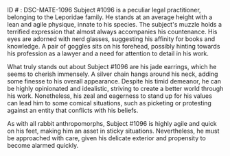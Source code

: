 ID # : DSC-MATE-1096
Subject #1096 is a peculiar legal practitioner, belonging to the Leporidae family. He stands at an average height with a lean and agile physique, innate to his species. The subject's muzzle holds a terrified expression that almost always accompanies his countenance. His eyes are adorned with nerd glasses, suggesting his affinity for books and knowledge. A pair of goggles sits on his forehead, possibly hinting towards his profession as a lawyer and a need for attention to detail in his work. 

What truly stands out about Subject #1096 are his jade earrings, which he seems to cherish immensely. A silver chain hangs around his neck, adding some finesse to his overall appearance. Despite his timid demeanor, he can be highly opinionated and idealistic, striving to create a better world through his work. Nonetheless, his zeal and eagerness to stand up for his values can lead him to some comical situations, such as picketing or protesting against an entity that conflicts with his beliefs. 

As with all rabbit anthropomorphs, Subject #1096 is highly agile and quick on his feet, making him an asset in sticky situations. Nevertheless, he must be approached with care, given his delicate exterior and propensity to become alarmed quickly.